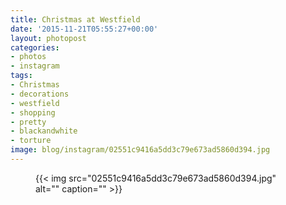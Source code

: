 ```yaml
---
title: Christmas at Westfield
date: '2015-11-21T05:55:27+00:00'
layout: photopost
categories:
- photos
- instagram
tags:
- Christmas
- decorations
- westfield
- shopping
- pretty
- blackandwhite
- torture
image: blog/instagram/02551c9416a5dd3c79e673ad5860d394.jpg
---
```


<figure class="photo photo--square">
  {{< img src="02551c9416a5dd3c79e673ad5860d394.jpg" alt="" caption="" >}}

</figure>



